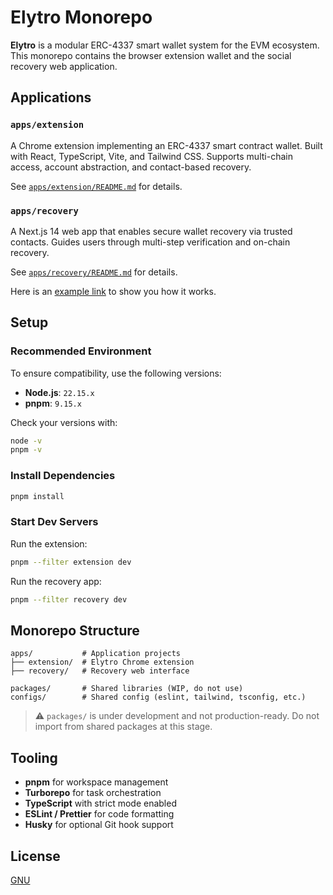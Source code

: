 # Elytro Monorepo

**Elytro** is a modular ERC-4337 smart wallet system for the EVM ecosystem. This monorepo contains the browser extension wallet and the social recovery web application.

## Applications

### `apps/extension`

A Chrome extension implementing an ERC-4337 smart contract wallet.
Built with React, TypeScript, Vite, and Tailwind CSS.
Supports multi-chain access, account abstraction, and contact-based recovery.

See [`apps/extension/README.md`](apps/extension/README.md) for details.

### `apps/recovery`

A Next.js 14 web app that enables secure wallet recovery via trusted contacts.
Guides users through multi-step verification and on-chain recovery.

See [`apps/recovery/README.md`](apps/recovery/README.md) for details.

Here is an [example link](https://recovery.elytro.com/?id=0x541759739e8a737bb885e87d5c5b22e80330f2e0a574543ca8c8590fcd3e33e0&address=0x27c310bc5E5fEDb0e8833DB4CeB31C93CC246dA5&chainId=11155111&hash=0xacd27c858e64d4fa7a560a8e1de45d1186acea0d8b850bc052ceb87369477d4d&from=8827934&owner=0xdAc441aaD418D8E323ADEaE6dCD4261de7fFB4dd) to show you how it works.

## Setup

### Recommended Environment

To ensure compatibility, use the following versions:

- **Node.js**: `22.15.x`
- **pnpm**: `9.15.x`

Check your versions with:

```bash
node -v
pnpm -v
```

### Install Dependencies

```bash
pnpm install
```

### Start Dev Servers

Run the extension:

```bash
pnpm --filter extension dev
```

Run the recovery app:

```bash
pnpm --filter recovery dev
```

## Monorepo Structure

```
apps/           # Application projects
├── extension/  # Elytro Chrome extension
├── recovery/   # Recovery web interface

packages/       # Shared libraries (WIP, do not use)
configs/        # Shared config (eslint, tailwind, tsconfig, etc.)
```

> ⚠️ `packages/` is under development and not production-ready. Do not import from shared packages at this stage.

## Tooling

- **pnpm** for workspace management
- **Turborepo** for task orchestration
- **TypeScript** with strict mode enabled
- **ESLint / Prettier** for code formatting
- **Husky** for optional Git hook support

## License

[GNU](/LICENSE)
